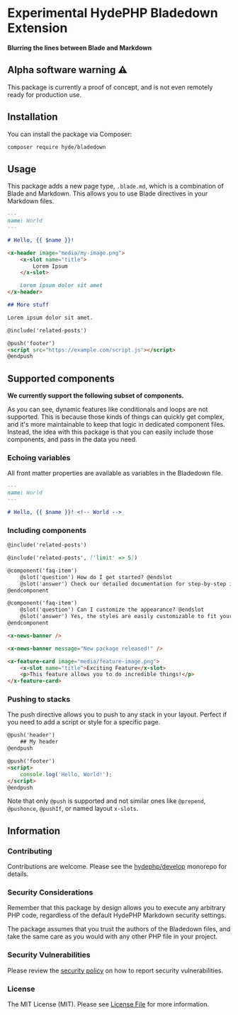 # Experimental HydePHP Bladedown Extension

**Blurring the lines between Blade and Markdown**

## Alpha software warning ⚠️

This package is currently a proof of concept, and is not even remotely ready for production use.

## Installation

You can install the package via Composer:

```bash
composer require hyde/bladedown
```

## Usage

This package adds a new page type, `.blade.md`, which is a combination of Blade and Markdown. This allows you to use Blade directives in your Markdown files.

```markdown
---
name: World
---

# Hello, {{ $name }}!

<x-header image="media/my-image.png">
    <x-slot name="title">
        Lorem Ipsum
    </x-slot>

    Lorem ipsum dolor sit amet
</x-header>

## More stuff

Lorem ipsum dolor sit amet.

@include('related-posts')

@push('footer')
<script src="https://example.com/script.js"></script>
@endpush
```

## Supported components

**We currently support the following subset of components.** 

As you can see, dynamic features like conditionals and loops are not supported.
This is because those kinds of things can quickly get complex, and it's more maintainable to keep that logic in dedicated component files.
Instead, the idea with this package is that you can easily include those components, and pass in the data you need.

### Echoing variables

All front matter properties are available as variables in the Bladedown file.

```markdown
---
name: World
---

# Hello, {{ $name }}! <!-- World -->
```

### Including components

```markdown
@include('related-posts')

@include('related-posts', ['limit' => 5])

@component('faq-item')
    @slot('question') How do I get started? @endslot
    @slot('answer') Check our detailed documentation for step-by-step instructions. @endslot
@endcomponent

@component('faq-item')
    @slot('question') Can I customize the appearance? @endslot
    @slot('answer') Yes, the styles are easily customizable to fit your design. @endslot
@endcomponent
```

```markdown
<x-news-banner />

<x-news-banner message="New package released!" />

<x-feature-card image="media/feature-image.png">
    <x-slot name="title">Exciting Feature</x-slot>
    <p>This feature allows you to do incredible things!</p>
</x-feature-card>
```

### Pushing to stacks

The push directive allows you to push to any stack in your layout. Perfect if you need to add a script or style for a specific page.

```markdown
@push('header')
    ## My header
@endpush

@push('footer')
<script>
    console.log('Hello, World!');
</script>
@endpush
```

Note that only `@push` is supported and not similar ones like `@prepend`, `@pushonce`, `@pushIf`, or named layout `x-slots`.

## Information

### Contributing

Contributions are welcome. Please see the [hydephp/develop](https://github.com/hydephp/develop/issues) monorepo for details.

### Security Considerations

Remember that this package by design allows you to execute any arbitrary PHP code, regardless of the default HydePHP Markdown security settings.

The package assumes that you trust the authors of the Bladedown files, and take the same care as you would with any other PHP file in your project.

### Security Vulnerabilities

Please review the [security policy](../../security/policy) on how to report security vulnerabilities.

### License

The MIT License (MIT). Please see [License File](LICENSE.md) for more information.

